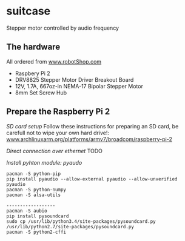 # suitcase
Stepper motor controlled by audio frequency

## The hardware
All ordered from www.robotShop.com

- Raspbery Pi 2
- DRV8825 Stepper Motor Driver Breakout Board
- 12V, 1.7A, 667oz-in NEMA-17 Bipolar Stepper Motor
- 8mm Set Screw Hub

## Prepare the Raspberry Pi 2
*SD card setup*
Follow these instructions for preparing an SD card, be carefull not to wipe your own hard drive!:
www.archlinuxarm.org/platforms/armv7/broadcom/raspberry-pi-2

*Direct connection over ethernet*
TODO

*Install pyhton module: pyaudo*

    pacman -S python-pip
    pip install pyaudio --allow-external pyaudio --allow-unverified pyaudio
    pacman -S python-numpy
    pacman -S alsa-utils

    ------------------
    pacman -S aubio
    pip install pysoundcard
    sudo cp /usr/lib/python3.4/site-packages/pysoundcard.py /usr/lib/python2.7/site-packages/pysoundcard.py
    pacman -S python2-cffi
